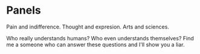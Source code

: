 # Panels

Pain and indifference. Thought and expresion. Arts and sciences.

Who really understands humans? Who even understands themselves? Find me a
someone who can answer these questions and I'll show you a liar.
